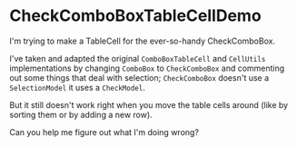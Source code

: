# CheckComboBoxTableCellDemo
I'm trying to make a TableCell for the ever-so-handy CheckComboBox. 

I've taken and adapted the original `ComboBoxTableCell` and `CellUtils` implementations by changing `ComboBox` to `CheckComboBox` and 
commenting out some things that deal with selection; `CheckComboBox` doesn't use a `SelectionModel` it uses a `CheckModel`.

But it still doesn't work right when you move the table cells around (like by sorting them or by adding a new row). 

Can you help me figure out what I'm doing wrong?
